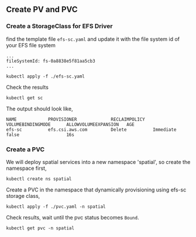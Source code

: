 ## Create PV and PVC

### Create a StorageClass for EFS Driver

find the template file `efs-sc.yaml` and update it with the file system id of your EFS file system

```
...
fileSystemId: fs-0a8838e5f81aa5cb3
...
```
```
kubectl apply -f ./efs-sc.yaml
```
Check the results
```
kubectl get sc
```
The output should look like,
```
NAME            PROVISIONER             RECLAIMPOLICY   VOLUMEBINDINGMODE      ALLOWVOLUMEEXPANSION   AGE
efs-sc          efs.csi.aws.com         Delete          Immediate              false                  16s
```

### Create a PVC

We will deploy spatial services into a new namespace 'spatial', so create the namespace first,
```
kubectl create ns spatial
```

Create a PVC in the namespace that dynamically provisioning using efs-sc storage class,
```
kubectl apply -f ./pvc.yaml -n spatial
```
Check results, wait until the pvc status becomes `Bound`.
```
kubectl get pvc -n spatial
```


